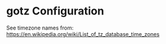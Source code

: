 # gotz Configuration

See timezone names from: <https://en.wikipedia.org/wiki/List_of_tz_database_time_zones>
